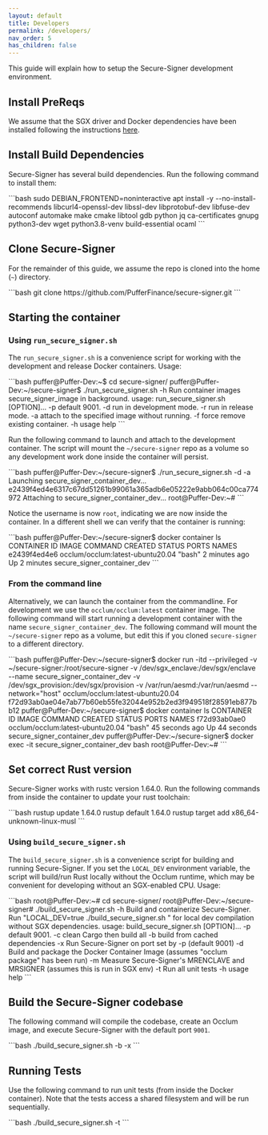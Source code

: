 ```yaml
---
layout: default
title: Developers
permalink: /developers/
nav_order: 5
has_children: false
---
```

This guide will explain how to setup the Secure-Signer development environment.

## Install PreReqs
We assume that the SGX driver and Docker dependencies have been installed following the instructions [here](../installation).


## Install Build Dependencies
Secure-Signer has several build dependencies. Run the following command to install them:
<div class="code-example" markdown="1">
```bash
sudo DEBIAN_FRONTEND=noninteractive apt install -y --no-install-recommends libcurl4-openssl-dev libssl-dev libprotobuf-dev libfuse-dev autoconf automake make cmake libtool gdb python jq ca-certificates gnupg python3-dev wget python3.8-venv build-essential ocaml 
```
</div>

## Clone Secure-Signer
For the remainder of this guide, we assume the repo is cloned into the home (`~`) directory.
<div class="code-example" markdown="1">
```bash
git clone https://github.com/PufferFinance/secure-signer.git
```
</div>

## Starting the container
### Using `run_secure_signer.sh`
The `run_secure_signer.sh` is a convenience script for working with the development and release Docker containers. Usage:
<div class="code-example" markdown="1">
```bash
puffer@Puffer-Dev:~$ cd secure-signer/    
puffer@Puffer-Dev:~/secure-signer$ ./run_secure_signer.sh -h                                                                    
Run container images secure_signer_image in background.
usage: run_secure_signer.sh [OPTION]...
    -p <Secure-Signer Server port> default 9001.
    -d run in development mode.
    -r run in release mode.
    -a attach to the specified image without running.
    -f force remove existing container.
    -h <usage> usage help
```
</div>

Run the following command to launch and attach to the development container. The script will mount the `~/secure-signer` repo as a volume so any development work done inside the container will persist.
<div class="code-example" markdown="1">
```bash
puffer@Puffer-Dev:~/secure-signer$ ./run_secure_signer.sh -d -a
Launching secure_signer_container_dev...
e2439f4ed4e6317c67dd51261b99061a365adb6e05222e9abb064c00ca774972
Attaching to secure_signer_container_dev...
root@Puffer-Dev:~#
```
</div>

Notice the username is now `root`, indicating we are now inside the container. In a different shell we can verify that the container is running:
<div class="code-example" markdown="1">
```bash
puffer@Puffer-Dev:~/secure-signer$ docker container ls
CONTAINER ID   IMAGE                              COMMAND   CREATED         STATUS         PORTS     NAMES
e2439f4ed4e6   occlum/occlum:latest-ubuntu20.04   "bash"    2 minutes ago   Up 2 minutes             secure_signer_container_dev
```
</div>


### From the command line
Alternatively, we can launch the container from the commandline. For development we use the `occlum/occlum:latest` container image. The following command will start running a development container with the name `secure_signer_container_dev`. The following command will mount the `~/secure-signer` repo as a volume, but edit this if you cloned `secure-signer` to a different directory.
<div class="code-example" markdown="1">
```bash
puffer@Puffer-Dev:~/secure-signer$ docker run -itd --privileged -v ~/secure-signer:/root/secure-signer -v /dev/sgx_enclave:/dev/sgx/enclave --name secure_signer_container_dev -v /dev/sgx_provision:/dev/sgx/provision -v /var/run/aesmd:/var/run/aesmd --network="host" occlum/occlum:latest-ubuntu20.04
f72d93ab0ae04e7ab77b60eb55fe32044e952b2ed3f949518f28591eb877bb12
puffer@Puffer-Dev:~/secure-signer$ docker container ls
CONTAINER ID   IMAGE                              COMMAND   CREATED          STATUS          PORTS     NAMES
f72d93ab0ae0   occlum/occlum:latest-ubuntu20.04   "bash"    45 seconds ago   Up 44 seconds             secure_signer_container_dev
puffer@Puffer-Dev:~/secure-signer$ docker exec -it secure_signer_container_dev bash
root@Puffer-Dev:~#
```
</div>



## Set correct Rust version
Secure-Signer works with rustc version 1.64.0. Run the following commands from inside the container to update your rust toolchain:
<div class="code-example" markdown="1">
```bash
rustup update 1.64.0  
rustup default 1.64.0  
rustup target add x86_64-unknown-linux-musl
```
</div>

### Using `build_secure_signer.sh`
The `build_secure_signer.sh` is a convenience script for building and running Secure-Signer. If you set the `LOCAL_DEV` environment variable, the script will build/run Rust locally without the Occlum runtime, which may be convenient for developing without an SGX-enabled CPU. Usage:
<div class="code-example" markdown="1">
```bash
root@Puffer-Dev:~# cd secure-signer/ 
root@Puffer-Dev:~/secure-signer# ./build_secure_signer.sh -h
Build and containerize Secure-Signer.
Run "LOCAL_DEV=true ./build_secure_signer.sh <args>" for local dev compilation without SGX dependencies.
usage: build_secure_signer.sh [OPTION]...
    -p <Secure-Signer Server port> default 9001.
    -c clean Cargo then build all
    -b build from cached dependencies
    -x Run Secure-Signer on port set by -p (default 9001)
    -d Build and package the Docker Container Image (assumes "occlum package" has been run)
    -m Measure Secure-Signer's MRENCLAVE and MRSIGNER (assumes this is run in SGX env)
    -t Run all unit tests
    -h <usage> usage help
```
</div>

## Build the Secure-Signer codebase
The following command will compile the codebase, create an Occlum image, and execute Secure-Signer with the default port `9001`.
<div class="code-example" markdown="1">
```bash
./build_secure_signer.sh -b -x
```
</div>

## Running Tests
Use the following command to run unit tests (from inside the Docker container). Note that the tests access a shared filesystem and will be run sequentially.
<div class="code-example" markdown="1">
```bash
./build_secure_signer.sh -t
```
</div>

